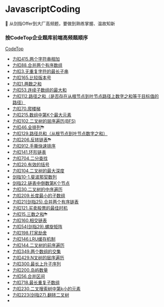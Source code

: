 # JavascriptCoding
🌺 从剑指Offer到大厂高频题，要做到熟练掌握、温故知新

### 按CodeTop企业题库前端高频题顺序

[CodeTop](https://codetop.cc/#/home)

- [力扣415.两个字符串相加](https://github.com/Easay/JavascriptCoding/issues/67)
- [力扣88.合并两个有序数组](https://github.com/Easay/JavascriptCoding/issues/4)
- [力扣3.无重复字符的最长子串](https://github.com/Easay/JavascriptCoding/issues/7)
- [力扣165.比较版本号](https://github.com/Easay/JavascriptCoding/issues/9)
- [力扣1.两数之和](https://github.com/Easay/JavascriptCoding/issues/2)
- [力扣53.连续子数组的最大和](https://github.com/Easay/JavascriptCoding/issues/3)
- [力扣112.路径之和（是否存在从根节点到叶节点路径上数字之和等于目标值的路径）](https://github.com/Easay/JavascriptCoding/issues/10)
- [力扣70.爬楼梯](https://github.com/Easay/JavascriptCoding/issues/14)
- [力扣215.数组中第K个最大元素](https://github.com/Easay/JavascriptCoding/issues/8)
- [力扣102.二叉树的层序遍历(BFS)](https://github.com/Easay/JavascriptCoding/issues/13)
- [力扣46.全排列](https://github.com/Easay/JavascriptCoding/issues/19)⛈
- [力扣129.路径总和（从根节点到叶节点数字之和）](https://github.com/Easay/JavascriptCoding/issues/17)
- [力扣206.反转链表](https://github.com/Easay/JavascriptCoding/issues/26)⛈
- [力扣912.手撕快速排序](https://github.com/Easay/JavascriptCoding/issues/37)
- [力扣141.环形链表](https://github.com/Easay/JavascriptCoding/issues/16)
- [力扣704.二分查找](https://github.com/Easay/JavascriptCoding/issues/18)
- [力扣20.有效的括号](https://github.com/Easay/JavascriptCoding/issues/24)
- [力扣104.二叉树的最大深度](https://github.com/Easay/JavascriptCoding/issues/15)
- [剑指10-1.斐波那契数列](https://github.com/Easay/JavascriptCoding/issues/25)
- [剑指22.链表中倒数第K个节点](https://github.com/Easay/JavascriptCoding/issues/23)
- [力扣30.二叉树的中序遍历](https://github.com/Easay/JavascriptCoding/issues/30)
- [力扣209.长度最小的子数组](https://github.com/Easay/JavascriptCoding/issues/1)
- [力扣21(剑指25).合并两个有序链表](https://github.com/Easay/JavascriptCoding/issues/20)
- [力扣121.买卖股票的最佳时机](https://github.com/Easay/JavascriptCoding/issues/5)
- [力扣15.三数之和](https://github.com/Easay/JavascriptCoding/issues/40)⛈
- [力扣160.相交链表](https://github.com/Easay/JavascriptCoding/issues/21)
- [力扣54(剑指29).螺旋矩阵](https://github.com/Easay/JavascriptCoding/issues/27)
- [力扣198.打家劫舍](https://github.com/Easay/JavascriptCoding/issues/33)
- [力扣146.LRU缓存机制](https://github.com/Easay/JavascriptCoding/issues/55)
- [力扣144.二叉树的前序遍历](https://github.com/Easay/JavascriptCoding/issues/144)
- [力扣349.两个数组的交集](https://github.com/Easay/JavascriptCoding/issues/38)
- [力扣429.N叉树的层序遍历](https://github.com/Easay/JavascriptCoding/issues/56)
- [力扣300.最长上升子序列](https://github.com/Easay/JavascriptCoding/issues/49)
- [力扣200.岛屿数量](https://github.com/Easay/JavascriptCoding/issues/45)
- [力扣56.合并区间](https://github.com/Easay/JavascriptCoding/issues/28)
- [力扣718.最长重复子数组](https://github.com/Easay/JavascriptCoding/issues/6)
- [力扣230.二叉搜索树中第k小的元素](https://github.com/Easay/JavascriptCoding/issues/29)
- [力扣223(剑指27).翻转二叉树](https://github.com/Easay/JavascriptCoding/issues/31)
- 
